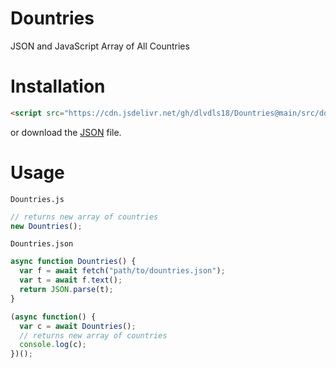 # Dountries
JSON and JavaScript Array of All Countries

# Installation

```html
<script src="https://cdn.jsdelivr.net/gh/dlvdls18/Dountries@main/src/dountries.js"></script>
```

or download the [JSON](https://cdn.jsdelivr.net/gh/dlvdls18/Dountries@main/src/dountries.json) file.

# Usage

`Dountries.js`

```js
// returns new array of countries
new Dountries();
```

`Dountries.json`

```js
async function Dountries() {
  var f = await fetch("path/to/dountries.json");
  var t = await f.text();
  return JSON.parse(t);
}
```

```js
(async function() {
  var c = await Dountries();
  // returns new array of countries
  console.log(c);
})();
```
